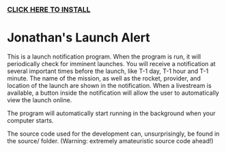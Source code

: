 ### [**CLICK HERE TO INSTALL**](../master/installer/JonathansLaunchAlert_installer.exe?raw=true)

# Jonathan's Launch Alert
This is a launch notification program.
When the program is run, it will periodically check for imminent launches. You will receive a notification at several important times before the launch, like T-1 day, T-1 hour and T-1 minute. The name of the mission, as well as the rocket, provider, and location of the launch are shown in the notification. When a livestream is available, a button inside the notification will allow the user to automatically view the launch online.

The program will automatically start running in the background when your computer starts.

The source code used for the development can, unsurprisingly, be found in the source/ folder.
(Warning: extremely amateuristic source code ahead!)
